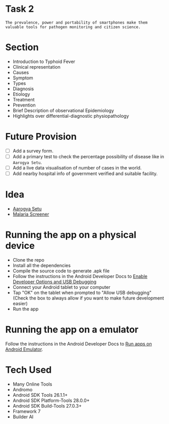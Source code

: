 # Task 2

```
The prevalence, power and portability of smartphones make them valuable tools for pathogen monitoring and citizen science.
```

# Section

- Introduction to Typhoid Fever
- Clinical representation
- Causes
- Symptom
- Types
- Diagnosis
- Etiology
- Treatment
- Prevention
- Brief Description of  observational Epidemiology
- Highlights over differential-diagnostic physiopathology

# Future Provision

- [ ] Add a survey form.
- [ ] Add a primary test to check the percentage possibility of disease like in `Aarogya Setu`.
- [ ] Add a live data visualisation of number of cases in the world.
- [ ] Add nearby hospital info of government verified and suitable facility.

# Idea

- [Aarogya Setu](https://www.aarogyasetu.gov.in)
- [Malaria Screener](https://github.com/nlm-malaria/MalariaScreener)

# Running the app on a physical device

- Clone the repo
- Install all the dependencies
- Compile the source code to generate .apk file
- Follow the instructions in the Android Developer Docs to [Enable Developer Options and USB Debugging](https://developer.android.com/studio/debug/dev-options.html)
- Connect your Android tablet to your computer
- Tap "OK" on the tablet when prompted to "Allow USB debugging" (Check the box to always allow if you want to make future development easier)
- Run the app

# Running the app on a emulator

Follow the instructions in the Android Developer Docs to [Run apps on Android Emulator](https://developer.android.com/studio/run/emulator/?gclid=CjwKCAjwwMn1BRAUEiwAZ_jnEouUFSTsFQaCMKyKCBUu4nbTYeagGnU8L1tVJrWe1k9ojV3rVDYbHxoCmy8QAvD_BwE&gclsrc=aw.ds).

# Tech Used

- Many Online Tools
- Andromo
- Android SDK Tools 26.1.1+
- Android SDK Platform-Tools 28.0.0+
- Android SDK Build-Tools 27.0.3+
- Framework 7
- Builder AI
